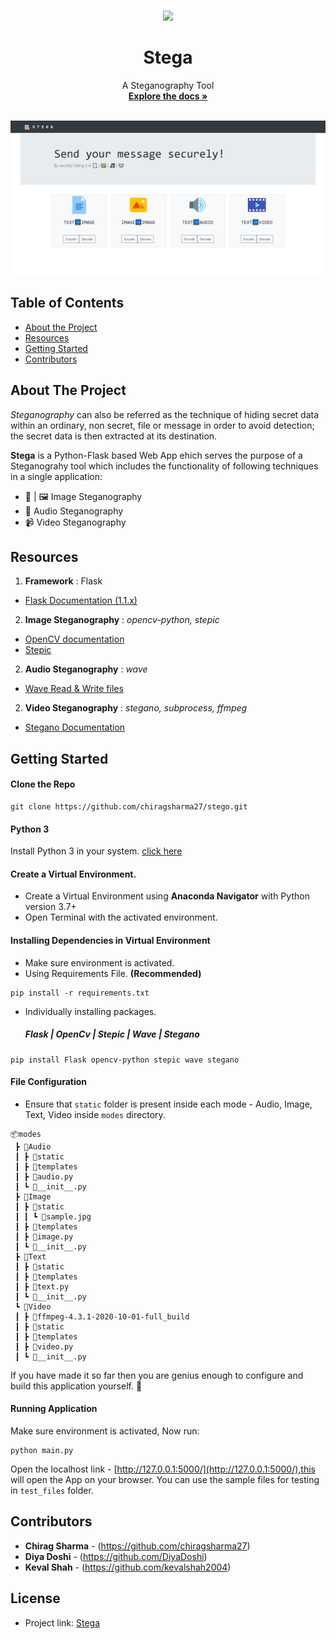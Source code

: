 
<!-- PROJECT LOGO -->
<br />
<p align="center">
  
  <img src="https://img.icons8.com/color/80/000000/data-encryption.png"/>
  
  <h1 align="center">Stega</h1>

  <p align="center">
    A Steganography Tool
    <br />
    <a href="https://github.com/othneildrew/Best-README-Template"><strong>Explore the docs »</strong></a>
    <br />
    <br />
    <!-- <a href="https://drive.google.com/file/d/1hOWJVv_HxIVPX7SOtW9EZjpMvlLsj5ix/view?usp=sharing">View Demo</a> -->
  </p>
</p>


<p align="center">
  <img src="https://github.com/ADI-KOTKAR/Stega/blob/master/images/home.PNG">
</p>

<!-- TABLE OF CONTENTS -->


## Table of Contents

* [About the Project](#about-the-project)
* [Resources](#resources)
* [Getting Started](#getting-started)
* [Contributors](#contributors)


<!-- ABOUT THE PROJECT -->
## About The Project

*Steganography* can also be referred as the technique of hiding secret data within an ordinary, non secret, file or message in order to avoid detection; the secret data is then extracted at its destination. 

**Stega** is a Python-Flask based Web App ehich serves the purpose of a Steganograhy tool which includes the functionality of following techniques in a single application:
- 📃 | 🖼️ Image Steganography
- 🎵 Audio Steganography 
- 📹 Video Steganography

## Resources
1. **Framework** : Flask
- [Flask Documentation (1.1.x)](https://flask.palletsprojects.com/en/1.1.x/)
2. **Image Steganography** : *opencv-python, stepic*
- [OpenCV documentation](https://docs.opencv.org/master/)
- [Stepic](https://pypi.org/project/stepic/)
2. **Audio Steganography** : *wave*
- [Wave Read & Write files](https://docs.python.org/3/library/wave.html)
2. **Video Steganography** : *stegano, subprocess, ffmpeg*
- [Stegano Documentation](https://stegano.readthedocs.io/)


<!-- GETTING STARTED -->
## Getting Started
#### Clone the Repo
```
git clone https://github.com/chiragsharma27/stego.git
````

####  Python 3 
Install Python 3 in your system. [click here](https://www.python.org/downloads/)

#### Create a Virtual Environment.
- Create a Virtual Environment using **Anaconda Navigator** with Python version 3.7+ 
- Open Terminal with the activated environment.

#### Installing Dependencies in Virtual Environment
- Make sure environment is activated. 
- Using Requirements File. **(Recommended)**
```
pip install -r requirements.txt
```
- Individually installing packages.
	##### ***Flask | OpenCv | Stepic | Wave | Stegano***
```
pip install Flask opencv-python stepic wave stegano
```
#### File Configuration
- Ensure that `static` folder is present inside each mode - Audio, Image, Text, Video inside `modes` directory. 
```
📦modes
 ┣ 📂Audio
 ┃ ┣ 📂static
 ┃ ┣ 📂templates
 ┃ ┣ 📜audio.py
 ┃ ┗ 📜__init__.py
 ┣ 📂Image
 ┃ ┣ 📂static
 ┃ ┃ ┗ 📜sample.jpg
 ┃ ┣ 📂templates
 ┃ ┣ 📜image.py
 ┃ ┗ 📜__init__.py
 ┣ 📂Text
 ┃ ┣ 📂static
 ┃ ┣ 📂templates
 ┃ ┣ 📜text.py
 ┃ ┗ 📜__init__.py
 ┗ 📂Video
 ┃ ┣ 📂ffmpeg-4.3.1-2020-10-01-full_build
 ┃ ┣ 📂static
 ┃ ┣ 📂templates
 ┃ ┣ 📜video.py
 ┃ ┗ 📜__init__.py
```

If you have made it so far then you are genius enough to configure and build this application yourself. :clap: 

#### Running Application
Make sure environment is activated, Now run:
```
python main.py
```
Open the localhost link - [http://127.0.0.1:5000/](http://127.0.0.1:5000/),this will open the App on your browser.
You can use the sample files for testing in `test_files` folder.

## Contributors

- **Chirag Sharma** - (https://github.com/chiragsharma27)
- **Diya Doshi** - (https://github.com/DiyaDoshi)
- **Keval Shah** - (https://github.com/kevalshah2004)

## License

- Project link: [Stega](https://github.com/chiragsharma27/stego)
<!-- - [License](https://github.com/ADI-KOTKAR/Stega/blob/master/LICENSE) -->


